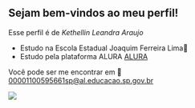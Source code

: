 ## Sejam bem-vindos ao meu perfil!

Esse perfil é de *Kethellin Leandra Araujo*
- Estudo na Escola Estadual Joaquim Ferreira Lima🏫
- Estudo pela plataforma ALURA  [ALURA](www.alura.com)

 Você pode ser me encontrar em 📧
00001100595661sp@al.educacao.sp.gov.br

![](https://media1.tenor.com/m/yDxgngEEeY0AAAAC/barbie-pink.gif)
